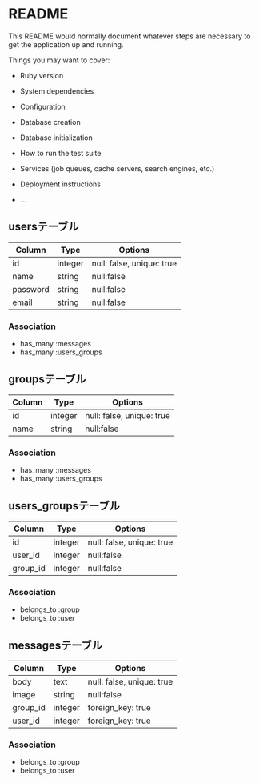 # README

This README would normally document whatever steps are necessary to get the
application up and running.

Things you may want to cover:

* Ruby version

* System dependencies

* Configuration

* Database creation

* Database initialization

* How to run the test suite

* Services (job queues, cache servers, search engines, etc.)

* Deployment instructions

* ...

## usersテーブル

|Column|Type|Options|
|------|----|-------|
|id|integer|null: false, unique: true|
|name|string|null:false|
|password|string|null:false|
|email|string|null:false|

### Association
- has_many :messages
- has_many :users_groups 

## groupsテーブル

|Column|Type|Options|
|------|----|-------|
|id|integer|null: false, unique: true|
|name|string|null:false|

### Association
- has_many :messages
- has_many :users_groups


## users_groupsテーブル

|Column|Type|Options|
|------|----|-------|
|id|integer|null: false, unique: true|
|user_id|integer|null:false|
|group_id|integer|null:false|

### Association
- belongs_to :group
- belongs_to :user 



## messagesテーブル

|Column|Type|Options|
|------|----|-------|
|body|text|null: false, unique: true|
|image|string|null:false|
|group_id|integer|foreign_key: true|
|user_id|integer|foreign_key: true|

### Association
- belongs_to :group
- belongs_to :user 

